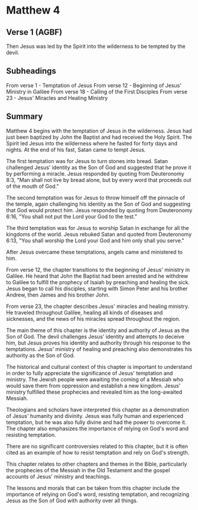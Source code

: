 # Matthew 4

## Verse 1 (AGBF)

Then Jesus was led by the Spirit into the wilderness to be tempted by the devil.

## Subheadings

From verse 1 - Temptation of Jesus
From verse 12 - Beginning of Jesus' Ministry in Galilee 
From verse 18 - Calling of the First Disciples
From verse 23 - Jesus' Miracles and Healing Ministry

## Summary

Matthew 4 begins with the temptation of Jesus in the wilderness. Jesus had just been baptized by John the Baptist and had received the Holy Spirit. The Spirit led Jesus into the wilderness where he fasted for forty days and nights. At the end of his fast, Satan came to tempt Jesus.

The first temptation was for Jesus to turn stones into bread. Satan challenged Jesus' identity as the Son of God and suggested that he prove it by performing a miracle. Jesus responded by quoting from Deuteronomy 8:3, "Man shall not live by bread alone, but by every word that proceeds out of the mouth of God."

The second temptation was for Jesus to throw himself off the pinnacle of the temple, again challenging his identity as the Son of God and suggesting that God would protect him. Jesus responded by quoting from Deuteronomy 6:16, "You shall not put the Lord your God to the test."

The third temptation was for Jesus to worship Satan in exchange for all the kingdoms of the world. Jesus rebuked Satan and quoted from Deuteronomy 6:13, "You shall worship the Lord your God and him only shall you serve."

After Jesus overcame these temptations, angels came and ministered to him.

From verse 12, the chapter transitions to the beginning of Jesus' ministry in Galilee. He heard that John the Baptist had been arrested and he withdrew to Galilee to fulfill the prophecy of Isaiah by preaching and healing the sick. Jesus began to call his disciples, starting with Simon Peter and his brother Andrew, then James and his brother John.

From verse 23, the chapter describes Jesus' miracles and healing ministry. He traveled throughout Galilee, healing all kinds of diseases and sicknesses, and the news of his miracles spread throughout the region.

The main theme of this chapter is the identity and authority of Jesus as the Son of God. The devil challenges Jesus' identity and attempts to deceive him, but Jesus proves his identity and authority through his response to the temptations. Jesus' ministry of healing and preaching also demonstrates his authority as the Son of God.

The historical and cultural context of this chapter is important to understand in order to fully appreciate the significance of Jesus' temptation and ministry. The Jewish people were awaiting the coming of a Messiah who would save them from oppression and establish a new kingdom. Jesus' ministry fulfilled these prophecies and revealed him as the long-awaited Messiah.

Theologians and scholars have interpreted this chapter as a demonstration of Jesus' humanity and divinity. Jesus was fully human and experienced temptation, but he was also fully divine and had the power to overcome it. The chapter also emphasizes the importance of relying on God's word and resisting temptation.

There are no significant controversies related to this chapter, but it is often cited as an example of how to resist temptation and rely on God's strength.

This chapter relates to other chapters and themes in the Bible, particularly the prophecies of the Messiah in the Old Testament and the gospel accounts of Jesus' ministry and teachings.

The lessons and morals that can be taken from this chapter include the importance of relying on God's word, resisting temptation, and recognizing Jesus as the Son of God with authority over all things.